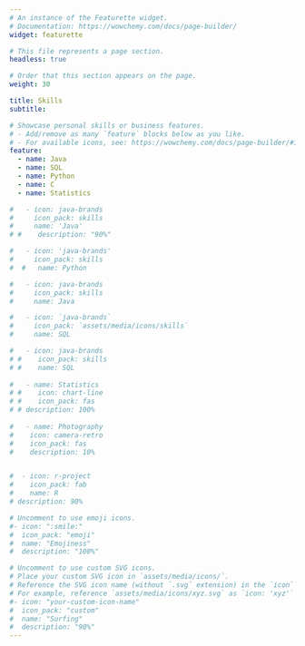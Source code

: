 ```yaml
---
# An instance of the Featurette widget.
# Documentation: https://wowchemy.com/docs/page-builder/
widget: featurette

# This file represents a page section.
headless: true

# Order that this section appears on the page.
weight: 30

title: Skills
subtitle:

# Showcase personal skills or business features.
# - Add/remove as many `feature` blocks below as you like.
# - For available icons, see: https://wowchemy.com/docs/page-builder/#icons
feature:
  - name: Java
  - name: SQL
  - name: Python
  - name: C
  - name: Statistics

#   - icon: java-brands
#     icon_pack: skills
#     name: 'Java'
# #    description: "90%"

#   - icon: 'java-brands'
#     icon_pack: skills
#  #   name: Python

#   - icon: java-brands
#     icon_pack: skills
#     name: Java

#   - icon: `java-brands`
#     icon_pack: `assets/media/icons/skills`
#     name: SQL

#   - icon: java-brands
# #    icon_pack: skills
# #    name: SQL
    
#   - name: Statistics
# #    icon: chart-line
# #    icon_pack: fas  
# # description: 100%
    
#   - name: Photography
#    icon: camera-retro
#    icon_pack: fas
#    description: 10%


#  - icon: r-project
#    icon_pack: fab
#    name: R
# description: 90%

# Uncomment to use emoji icons.
#- icon: ":smile:"
#  icon_pack: "emoji"
#  name: "Emojiness"
#  description: "100%"

# Uncomment to use custom SVG icons.
# Place your custom SVG icon in `assets/media/icons/`.
# Reference the SVG icon name (without `.svg` extension) in the `icon` field.
# For example, reference `assets/media/icons/xyz.svg` as `icon: 'xyz'`
#- icon: "your-custom-icon-name"
#  icon_pack: "custom"
#  name: "Surfing"
#  description: "90%"
---
```

